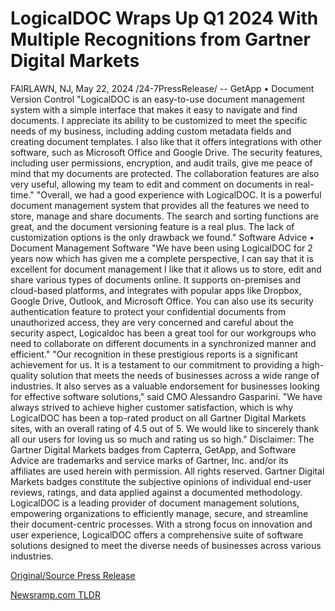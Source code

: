 # LogicalDOC Wraps Up Q1 2024 With Multiple Recognitions from Gartner Digital Markets

FAIRLAWN, NJ, May 22, 2024 /24-7PressRelease/ --   GetApp • Document Version Control  "LogicalDOC is an easy-to-use document management system with a simple interface that makes it easy to navigate and find documents. I appreciate its ability to be customized to meet the specific needs of my business, including adding custom metadata fields and creating document templates. I also like that it offers integrations with other software, such as Microsoft Office and Google Drive. The security features, including user permissions, encryption, and audit trails, give me peace of mind that my documents are protected. The collaboration features are also very useful, allowing my team to edit and comment on documents in real-time."  "Overall, we had a good experience with LogicalDOC. It is a powerful document management system that provides all the features we need to store, manage and share documents. The search and sorting functions are great, and the document versioning feature is a real plus. The lack of customization options is the only drawback we found."  Software Advice • Document Management Software  "We have been using LogicalDOC for 2 years now which has given me a complete perspective, I can say that it is excellent for document management I like that it allows us to store, edit and share various types of documents online. It supports on-premises and cloud-based platforms, and integrates with popular apps like Dropbox, Google Drive, Outlook, and Microsoft Office. You can also use its security authentication feature to protect your confidential documents from unauthorized access, they are very concerned and careful about the security aspect, Logicaldoc has been a great tool for our workgroups who need to collaborate on different documents in a synchronized manner and efficient."  "Our recognition in these prestigious reports is a significant achievement for us. It is a testament to our commitment to providing a high-quality solution that meets the needs of businesses across a wide range of industries. It also serves as a valuable endorsement for businesses looking for effective software solutions," said CMO Alessandro Gasparini.  "We have always strived to achieve higher customer satisfaction, which is why LogicalDOC has been a top-rated product on all Gartner Digital Markets sites, with an overall rating of 4.5 out of 5. We would like to sincerely thank all our users for loving us so much and rating us so high."  Disclaimer: The Gartner Digital Markets badges from Capterra, GetApp, and Software Advice are trademarks and service marks of Gartner, Inc. and/or its affiliates are used herein with permission. All rights reserved. Gartner Digital Markets badges constitute the subjective opinions of individual end-user reviews, ratings, and data applied against a documented methodology.  LogicalDOC is a leading provider of document management solutions, empowering organizations to efficiently manage, secure, and streamline their document-centric processes. With a strong focus on innovation and user experience, LogicalDOC offers a comprehensive suite of software solutions designed to meet the diverse needs of businesses across various industries. 

[Original/Source Press Release](https://www.24-7pressrelease.com/press-release/511060/logicaldoc-wraps-up-q1-2024-with-multiple-recognitions-from-gartner-digital-markets) 

[Newsramp.com TLDR](https://newsramp.com/None) 